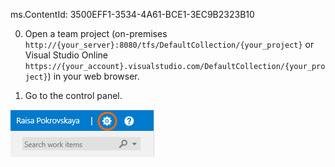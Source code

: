 ms.ContentId: 3500EFF1-3534-4A61-BCE1-3EC9B2323B10

0. Open a team project (on-premises ```http://{your_server}:8080/tfs/DefaultCollection/{your_project}``` or Visual Studio Online ```https://{your_account}.visualstudio.com/DefaultCollection/{your_project}```) in your web browser.

0. Go to the control panel.

 ![Administer account](../_shared/_img/control-panel-launch-icon.png)